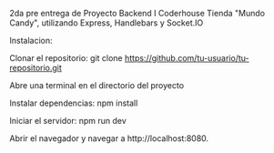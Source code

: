 2da pre entrega de Proyecto Backend I Coderhouse Tienda "Mundo Candy", utilizando Express, Handlebars y Socket.IO


Instalacion:

Clonar el repositorio: git clone https://github.com/tu-usuario/tu-repositorio.git  

Abre una terminal en el directorio del proyecto

Instalar dependencias: npm install

Iniciar el servidor: npm run dev

Abrir el navegador y navegar a http://localhost:8080.
